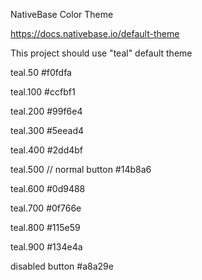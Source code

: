 NativeBase Color Theme

https://docs.nativebase.io/default-theme

This project should use "teal" default theme


teal.50
#f0fdfa

teal.100
#ccfbf1

teal.200
#99f6e4

teal.300
#5eead4

teal.400
#2dd4bf

teal.500 // normal button 
#14b8a6

teal.600
#0d9488

teal.700
#0f766e

teal.800
#115e59

teal.900
#134e4a

disabled button
#a8a29e

